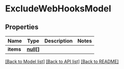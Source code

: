 # ExcludeWebHooksModel

## Properties
Name | Type | Description | Notes
------------ | ------------- | ------------- | -------------
**items** | [**null[]**](.md) |  | 

[[Back to Model list]](../README.md#documentation-for-models) [[Back to API list]](../README.md#documentation-for-api-endpoints) [[Back to README]](../README.md)


